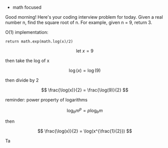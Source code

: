 - math focused

Good morning! Here's your coding interview problem for today. Given a real number n, find the square root of n. For example, given n = 9, return 3.

O(1) implementation:

```
return math.exp(math.log(x)/2)
```


$$
\text{let } x = 9
$$

then take the log of x

$$
\log(x) = \log(9)
$$

then divide by 2

$$
\frac{\log(x)}{2} = \frac{\log(9)}{2}
$$

reminder: power property of logarithms

$$
\log_{b}m^{p} = p\log_{b}m
$$

then

$$
\frac{\log(x)}{2} = \log(x^{\frac{1}{2}})
$$

Ta